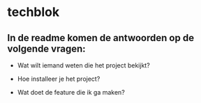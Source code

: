 # techblok
## In de readme komen de antwoorden op de volgende vragen:

* Wat wilt iemand weten die het project bekijkt?

* Hoe installeer je het project?

* Wat doet de feature die ik ga maken?